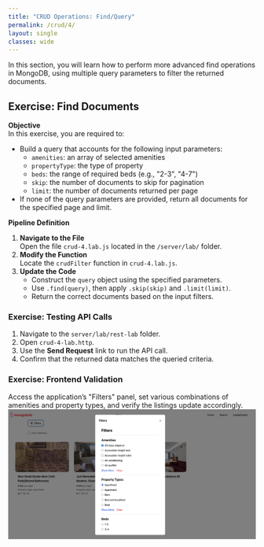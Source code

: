 ```yaml
---
title: "CRUD Operations: Find/Query"
permalink: /crud/4/
layout: single
classes: wide
---
```


In this section, you will learn how to perform more advanced find operations in MongoDB, using multiple query parameters to filter the returned documents.

## Exercise: Find Documents

**Objective**  
In this exercise, you are required to:
- Build a query that accounts for the following input parameters:  
  - `amenities`: an array of selected amenities  
  - `propertyType`: the type of property  
  - `beds`: the range of required beds (e.g., "2-3", "4-7")  
  - `skip`: the number of documents to skip for pagination  
  - `limit`: the number of documents returned per page  
- If none of the query parameters are provided, return all documents for the specified page and limit.

**Pipeline Definition**  
1. **Navigate to the File**  
   Open the file `crud-4.lab.js` located in the `/server/lab/` folder.  
2. **Modify the Function**  
   Locate the `crudFilter` function in `crud-4.lab.js`.  
3. **Update the Code**  
   - Construct the `query` object using the specified parameters.  
   - Use `.find(query)`, then apply `.skip(skip)` and `.limit(limit)`.  
   - Return the correct documents based on the input filters.

### Exercise: Testing API Calls
1. Navigate to the `server/lab/rest-lab` folder.  
2. Open `crud-4-lab.http`.  
3. Use the **Send Request** link to run the API call.  
4. Confirm that the returned data matches the queried criteria.

### Exercise: Frontend Validation
Access the application’s "Filters" panel, set various combinations of amenities and property types, and verify the listings update accordingly.
![crud-4-lab](../../assets/images/crud-4-lab.png)
